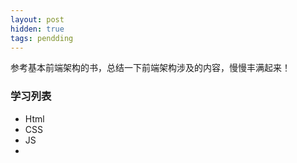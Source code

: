```yaml
---
layout: post
hidden: true
tags: pendding
---
```


参考基本前端架构的书，总结一下前端架构涉及的内容，慢慢丰满起来！  

### 学习列表
- Html
- CSS
- JS
-



